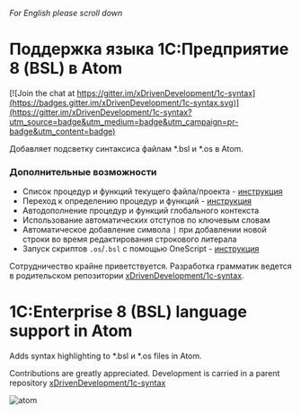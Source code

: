 *For English please scroll down*

# Поддержка языка 1С:Предприятие 8 (BSL) в Atom

[![Join the chat at https://gitter.im/xDrivenDevelopment/1c-syntax](https://badges.gitter.im/xDrivenDevelopment/1c-syntax.svg)](https://gitter.im/xDrivenDevelopment/1c-syntax?utm_source=badge&utm_medium=badge&utm_campaign=pr-badge&utm_content=badge)

Добавляет подсветку синтаксиса файлам \*.bsl и \*.os в Atom.

### Дополнительные возможности

* Список процедур и функций текущего файла/проекта - [инструкция](https://github.com/xDrivenDevelopment/atom-language-1c-bsl/wiki/%D0%A1%D0%BF%D0%B8%D1%81%D0%BE%D0%BA-%D0%BF%D1%80%D0%BE%D1%86%D0%B5%D0%B4%D1%83%D1%80-%D0%B8-%D1%84%D1%83%D0%BD%D0%BA%D1%86%D0%B8%D0%B9)
* Переход к определению процедур и функций - [инструкция](https://github.com/xDrivenDevelopment/atom-language-1c-bsl/wiki/%D0%9F%D0%B5%D1%80%D0%B5%D0%B9%D1%82%D0%B8-%D0%BA-%D0%BE%D0%BF%D1%80%D0%B5%D0%B4%D0%B5%D0%BB%D0%B5%D0%BD%D0%B8%D1%8E)
* Автодополнение процедур и функций глобального контекста
* Использование автоматических отступов по ключевым словам
* Автоматическое добавление символа `|` при добавлении новой строки во время редактирования строкового литерала
* Запуск скриптов `.os`/`.bsl` с помощью OneScript - [инструкция](https://github.com/xDrivenDevelopment/atom-language-1c-bsl/wiki/%D0%97%D0%B0%D0%BF%D1%83%D1%81%D0%BA-%D1%81%D0%BA%D1%80%D0%B8%D0%BF%D1%82%D0%BE%D0%B2-.os-.bsl-%D1%81-%D0%BF%D0%BE%D0%BC%D0%BE%D1%89%D1%8C%D1%8E-OneScript)


Сотрудничество крайне приветствуется. Разработка грамматик ведется в родительском репозитории [xDrivenDevelopment/1c-syntax](https://github.com/xDrivenDevelopment/1c-syntax).

# 1С:Enterprise 8 (BSL) language support in Atom

Adds syntax highlighting to \*.bsl и \*.os files in Atom.

Contributions are greatly appreciated. Development is carried in a parent repository [xDrivenDevelopment/1c-syntax](https://github.com/xDrivenDevelopment/1c-syntax)

![atom](https://cloud.githubusercontent.com/assets/1132840/12221782/f4ea36b4-b7b9-11e5-9d38-694fa1a6875d.PNG)
